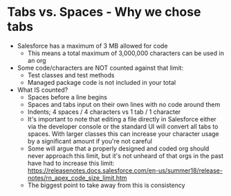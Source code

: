 # Tabs vs. Spaces - Why we chose tabs

- Salesforce has a maximum of 3 MB allowed for code
  - This means a total maximum of 3,000,000 characters can be used in an org
- Some code/characters are NOT counted against that limit:
  - Test classes and test methods
  - Managed package code is not included in your total
- What IS counted?
  - Spaces before a line begins
  - Spaces and tabs input on their own lines with no code around them
  - Indents; 4 spaces / 4 characters vs 1 tab / 1 character
  - It's important to note that editing a file directly in Salesforce either via the developer console or the standard UI will convert all tabs to spaces. With larger classes this can increase your character usage by a significant amount if you're not careful
  - Some will argue that a properly designed and coded org should never approach this limit, but it's not unheard of that orgs in the past have had to increase this limit: https://releasenotes.docs.salesforce.com/en-us/summer18/release-notes/rn_apex_code_size_limit.htm
  - The biggest point to take away from this is consistency